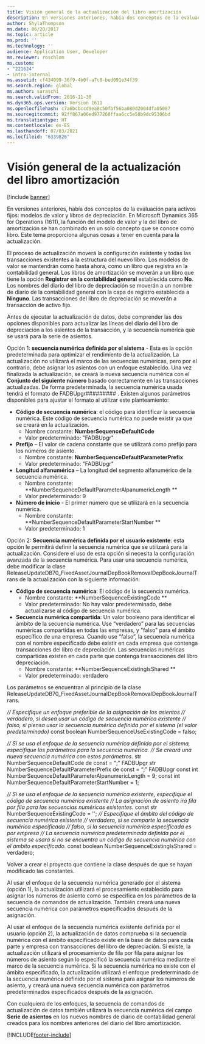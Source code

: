 ```yaml
---
title: Visión general de la actualización del libro amortización
description: En versiones anteriores, había dos conceptos de la evaluación para activos fijos, modelos de valor y libros de depreciación.
author: ShylaThompson
ms.date: 06/20/2017
ms.topic: article
ms.prod: ''
ms.technology: ''
audience: Application User, Developer
ms.reviewer: roschlom
ms.custom:
- "221624"
- intro-internal
ms.assetid: cf434099-36f9-4b0f-a7c8-bed091e34f39
ms.search.region: global
ms.author: saraschi
ms.search.validFrom: 2016-11-30
ms.dyn365.ops.version: Version 1611
ms.openlocfilehash: c7a6bcbccd9ea8c50fbf56ba080d2004dfa05087
ms.sourcegitcommit: 92ff867a06ed977268ffaa6cc5e58b9dc95306bd
ms.translationtype: HT
ms.contentlocale: es-ES
ms.lasthandoff: 07/03/2021
ms.locfileid: "6339826"
---
```

# <a name="depreciation-book-upgrade-overview"></a>Visión general de la actualización del libro amortización

[!include [banner](../includes/banner.md)]

En versiones anteriores, había dos conceptos de la evaluación para activos fijos: modelos de valor y libros de depreciación. En Microsoft Dynamics 365 for Operations (1611), la función del modelo de valor y la del libro de amortización se han combinado en un solo concepto que se conoce como libro. Este tema proporciona algunas cosas a tener en cuenta para la actualización. 

El proceso de actualización moverá la configuración existente y todas las transacciones existentes a la estructura del nuevo libro. Los modelos de valor se mantendrán como hasta ahora, como un libro que registra en la contabilidad general. Los libros de amortización se moverán a un libro que tiene la opción **Registrar en la contabilidad general** establecida como **No**. Los nombres del diario del libro de depreciación se moverán a un nombre de diario de la contabilidad general con la capa de registro establecida a **Ninguno**. Las transacciones del libro de depreciación se moverán a transacción de activo fijo. 

Antes de ejecutar la actualización de datos, debe comprender las dos opciones disponibles para actualizar las líneas del diario del libro de depreciación a los asientos de la transacción, y la secuencia numérica que se usará para la serie de asientos. 

Opción 1:  **secuencia numérica definida por el sistema** - Esta es la opción predeterminada para optimizar el rendimiento de la actualización. La actualización no utilizará el marco de las secuencias numéricas, pero por el contrario, debe asignar los asientos con un enfoque establecido. Una vez finalizada la actualización, se creará la nueva secuencia numérica con el **Conjunto del siguiente número** basado correctamente en las transacciones actualizadas. De forma predeterminada, la secuencia numérica usada tendrá el formato de FADBUpgr\#\#\#\#\#\#\#\#\# . Existen algunos parámetros disponibles para ajustar el formato al utilizar este planteamiento:

-   **Código de secuencia numérica**: el código para identificar la secuencia numérica. Este código de secuencia numérica no puede existir ya que se creará en la actualización.
    -   Nombre constante: **NumberSequenceDefaultCode**
    -   Valor predeterminado: "FADBUpgr"
-   **Prefijo** – El valor de cadena constante que se utilizará como prefijo para los números de asiento.
    -   Nombre constante: **NumberSequenceDefaultParameterPrefix**
    -   Valor predeterminado: "FADBUpgr"
-   **Longitud alfanumérica** – La longitud del segmento alfanumérico de la secuencia numérica.
    -   Nombre constante: **NumberSequenceDefaultParameterAlpanumericLength **
    -   Valor predeterminado: 9
-   **Número de inicio** - El primer número que se utilizará en la secuencia numérica.
    -   Nombre constante: **NumberSequenceDefaultParameterStartNumber  **
    -   Valor predeterminado: 1

Opción 2: **Secuencia numérica definida por el usuario existente**: esta opción le permitirá definir la secuencia numérica que se utilizará para la actualización. Considere el uso de esta opción si necesita la configuración avanzada de la secuencia numérica. Para usar una secuencia numérica, debe modificar la clase ReleaseUpdateDB70\_FixedAssetJournalDepBookRemovalDepBookJournalTrans de la actualización con la siguiente información:

-   **Código de secuencia numérica**: El código de la secuencia numérica.
    -   Nombre constante: **NumberSequenceExistingCode **
    -   Valor predeterminado: No hay valor predeterminado, debe actualizarse al código de secuencia numérica.
-   **Secuencia numérica compartida**: Un valor booleano para identificar el ámbito de la secuencia numérica. Use “verdadero” para las secuencias numéricas compartidas en todas las empresas, y "falso" para el ámbito específico de una empresa. Cuando use “falso”, la secuencia numérica con el nombre especificado debe existir en cada empresa que contenga transacciones del libro de depreciación. Las secuencias numéricas compartidas existen en cada parte que contenga transacciones del libro depreciación.
    -   Nombre constante: **NumberSequenceExistingIsShared **
    -   Valor predeterminado: verdadero

Los parámetros se encuentran al principio de la clase ReleaseUpdateDB70\_FixedAssetJournalDepBookRemovalDepBookJournalTrans. 

*// Especifique un enfoque preferible de la asignación de los asientos* 
 *// verdadero, si desea usar un código de secuencia numérica existente* 
 *// falso, si piensa usar la secuencia numérica definida por el sistema (el valor predeterminado)* const boolean NumberSequenceUseExistingCode = falso;  

*// Si se usa el enfoque de la secuencia numérica definida por el sistema, especifique los parámetros para la secuencia numérica.*
 *// Se creará una nueva secuencia numérica con estos parámetros.* str NumberSequenceDefaultCode de const = “;” FADBUpgr str NumberSequenceDefaultParameterPrefix de const = “;” FADBUpgr const int NumberSequenceDefaultParameterAlpanumericLength = 9; const int NumberSequenceDefaultParameterStartNumber = 1;   

*// Si se usa el enfoque de la secuencia numérica existente, especifique el código de secuencia numérica existente* 
 *// La asignación de asiento irá fila por fila para las secuencias numéricas existentes.* const str NumberSequenceExistingCode = ''; *// Especifique el ámbito del código de secuencia numérica existente* 
 *// verdadero, si se comparte la secuencia numérica especificada* 
 *// falso, si la secuencia numérica especificada es por empresa* 
 *// La secuencia numérica predeterminada definida por el sistema se usará si no se encuentra un código de secuencia numérica con el ámbito especificado.* const boolean NumberSequenceExistingIsShared = verdadero; 

Volver a crear el proyecto que contiene la clase después de que se hayan modificado las constantes. 

Al usar el enfoque de la secuencia numérica generado por el sistema (opción 1), la actualización utilizará el procesamiento establecido para asignar los números de asiento como se especifica en los parámetros de la secuencia de comandos de actualización. También creará una nueva secuencia numérica con parámetros especificados después de la asignación. 

Al usar el enfoque de la secuencia numérica existente definida por el usuario (opción 2), la actualización de datos comprueba si la secuencia numérica con el ámbito especificado existe en la base de datos para cada parte y empresa con transacciones del libro de depreciación. Si existe, la actualización utilizará el procesamiento de fila por fila para asignar los números de asiento según lo especificó la secuencia numérica mediante el marco de la secuencia numérica. Si la secuencia numérica no existe con el ámbito especificado, la actualización utilizará el enfoque predeterminado de la secuencia numérica definido por el sistema para asignar los números de asiento, y creará una nueva secuencia numérica con parámetros predeterminados especificados después de la asignación.

Con cualquiera de los enfoques, la secuencia de comandos de actualización de datos también utilizará la secuencia numérica del campo **Serie de asientos** en los nuevos nombres de diario de contabilidad general creados para los nombres anteriores del diario del libro amortización.





[!INCLUDE[footer-include](../../includes/footer-banner.md)]